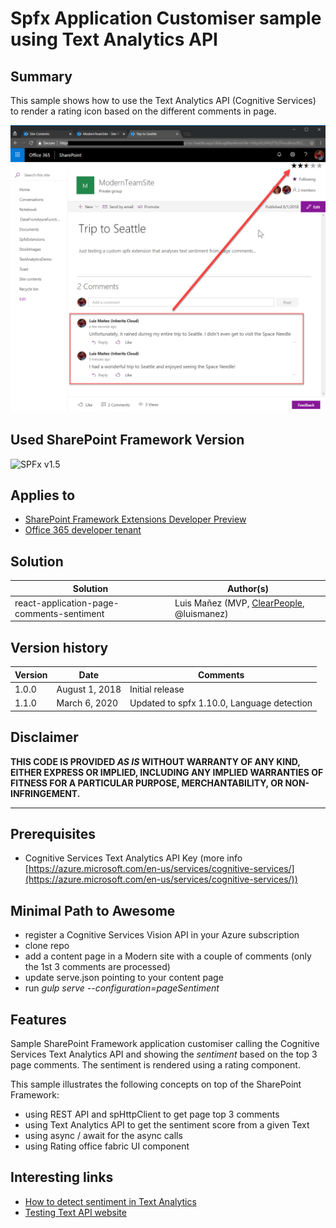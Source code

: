 # Spfx Application Customiser sample using Text Analytics API

## Summary
This sample shows how to use the Text Analytics API (Cognitive Services) to render a rating icon based on the different comments in page.

![Application Customiser using Text Analytics API](./assets/react-application-page-comments-sentiment.png)

## Used SharePoint Framework Version

![SPFx v1.5](https://img.shields.io/badge/SPFx-1.5-green.svg)

## Applies to

* [SharePoint Framework Extensions Developer Preview](https://dev.office.com/sharepoint/docs/spfx/extensions/overview-extensions)
* [Office 365 developer tenant](http://dev.office.com/sharepoint/docs/spfx/set-up-your-developer-tenant)

## Solution

Solution|Author(s)
--------|---------
react-application-page-comments-sentiment|Luis Mañez (MVP, [ClearPeople](http://www.clearpeople.com), @luismanez)

## Version history

Version|Date|Comments
-------|----|--------
1.0.0|August 1, 2018|Initial release
1.1.0|March 6, 2020|Updated to spfx 1.10.0, Language detection

## Disclaimer

**THIS CODE IS PROVIDED *AS IS* WITHOUT WARRANTY OF ANY KIND, EITHER EXPRESS OR IMPLIED, INCLUDING ANY IMPLIED WARRANTIES OF FITNESS FOR A PARTICULAR PURPOSE, MERCHANTABILITY, OR NON-INFRINGEMENT.**

---

## Prerequisites

* Cognitive Services Text Analytics API Key (more info [https://azure.microsoft.com/en-us/services/cognitive-services/](https://azure.microsoft.com/en-us/services/cognitive-services/))

## Minimal Path to Awesome

* register a Cognitive Services Vision API in your Azure subscription
* clone repo
* add a content page in a Modern site with a couple of comments (only the 1st 3 comments are processed)
* update serve.json pointing to your content page
* run _gulp serve --configuration=pageSentiment_

## Features

Sample SharePoint Framework application customiser calling the Cognitive Services Text Analytics API and showing the _sentiment_ based on the top 3 page comments.
The sentiment is rendered using a rating component.

This sample illustrates the following concepts on top of the SharePoint Framework:

* using REST API and spHttpClient to get page top 3 comments
* using Text Analytics API to get the sentiment score from a given Text
* using async / await for the async calls
* using Rating office fabric UI component

## Interesting links

* [How to detect sentiment in Text Analytics](https://docs.microsoft.com/en-us/azure/cognitive-services/text-analytics/how-tos/text-analytics-how-to-sentiment-analysis)
* [Testing Text API website](https://westus.dev.cognitive.microsoft.com/docs/services/TextAnalytics.V2.0/operations/56f30ceeeda5650db055a3c7)

